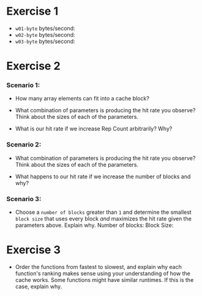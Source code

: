 # Exercise 1
* `w01-byte` bytes/second: <!-- Fill this in -->
* `w02-byte` bytes/second: <!-- Fill this in -->
* `w03-byte` bytes/second: <!-- Fill this in -->

# Exercise 2
### Scenario 1:
* How many array elements can fit into a cache block?
<!-- Fill this in -->
* What combination of parameters is producing the hit rate you observe? Think about the sizes of each of the parameters.
<!-- Fill this in -->
* What is our hit rate if we increase Rep Count arbitrarily? Why?
<!-- Fill this in -->

### Scenario 2:
* What combination of parameters is producing the hit rate you observe? Think about the sizes of each of the parameters.
<!-- Fill this in -->
* What happens to our hit rate if we increase the number of blocks and why?
<!-- Fill this in -->

### Scenario 3:
* Choose a `number of blocks` greater than `1` and determine the smallest `block size` that uses every block *and* maximizes the hit rate given the parameters above. Explain why.
Number of blocks: <!-- Fill this in -->
Block Size: <!-- Fill this in -->

# Exercise 3
* Order the functions from fastest to slowest, and explain why each function's ranking makes sense using your understanding of how the cache works. Some functions might have similar runtimes. If this is the case, explain why.
<!-- Fill this in -->
